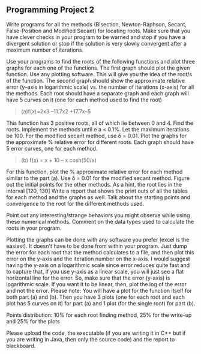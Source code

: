 ## Programming Project 2

Write programs for all the methods (Bisection, Newton-Raphson, Secant, False-Position and Modified Secant) for locating roots. Make sure that you have clever checks in your program to be warned and stop if you have a divergent solution or stop if the solution is very slowly convergent after a maximum number of iterations.

Use your programs to find the roots of the following functions and plot three graphs for each one of the functions. The first graph should plot the given function. Use any plotting software. This will give you the idea of the root/s of the function. The second graph should show the approximate relative error (y–axis in logarithmic scale) vs. the number of iterations (x-axis) for all the methods. Each root should have a separate graph and each graph will have 5 curves on it (one for each method used to find the root)

>(a)f(x)=2x3 –11.7x2 +17.7x–5

This function has 3 positive roots, all of which lie between 0 and 4. Find the roots. Implement the methods until e a < 0.1%. Let the maximum iterations be 100. For the modified secant method, use δ = 0.01. Plot the graphs for the approximate % relative error for different roots. Each graph should have 5 error curves, one for each method.

>(b) f(x) = x + 10 – x cosh(50/x)

For this function, plot the % approximate relative error for each method similar to the part (a). Use δ = 0.01 for the modified secant method. Figure out the initial points for the other methods. As a hint, the root lies in the interval [120, 130]
Write a report that shows the print outs of all the tables for each method and the graphs as well. Talk about the starting points and convergence to the root for the different methods used.

Point out any interesting/strange behaviors you might observe while using these numerical methods. Comment on the data types used to calculate the roots in your program.

Plotting the graphs can be done with any software you prefer (excel is the easiest). It doesn't have to be done from within your program. Just dump the error for each root that the method calculates to a file, and then plot this error on the y-axis and the iteration number on the x-axis. I would suggest having the y-axis on a logarithmic scale since error reduces quite fast and to capture that, if you use y-axis as a linear scale, you will just see a flat horizontal line for the error. So, make sure that the error (y-axis) is logarithmic scale. If you want it to be linear, then, plot the log of the error and not the error.
Please note: You will have a plot for the function itself for both part (a) and (b). Then you have 3 plots (one for each root and each plot has 5 curves on it) for part (a) and 1 plot (for the single root) for part (b).

Points distribution: 10% for each root finding method, 25% for the write-up and 25% for the plots

Please upload the code, the executable (if you are writing it in C++ but if you are writing in Java, then only the source code) and the report to blackboard.
